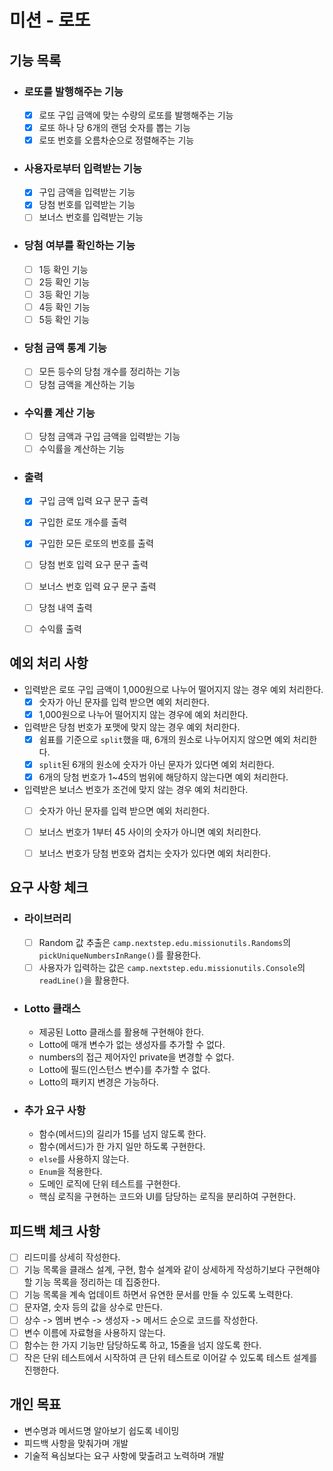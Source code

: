 # 미션 - 로또

## 기능 목록

- ### 로또를 발행해주는 기능
  - [x] 로또 구입 금액에 맞는 수량의 로또를 발행해주는 기능
  - [x] 로또 하나 당 6개의 랜덤 숫자를 뽑는 기능
  - [x] 로또 번호를 오름차순으로 정렬해주는 기능

- ### 사용자로부터 입력받는 기능
  - [x] 구입 금액을 입력받는 기능
  - [x] 당첨 번호를 입력받는 기능
  - [ ] 보너스 번호를 입력받는 기능

- ### 당첨 여부를 확인하는 기능
  - [ ] 1등 확인 기능
  - [ ] 2등 확인 기능
  - [ ] 3등 확인 기능
  - [ ] 4등 확인 기능
  - [ ] 5등 확인 기능

- ### 당첨 금액 통계 기능
  - [ ] 모든 등수의 당첨 개수를 정리하는 기능
  - [ ] 당첨 금액을 계산하는 기능

- ### 수익률 계산 기능
  - [ ] 당첨 금액과 구입 금액을 입력받는 기능
  - [ ] 수익률을 계산하는 기능

- ### 출력
  - [x] 구입 금액 입력 요구 문구 출력
  - [x] 구입한 로또 개수를 출력
  - [x] 구입한 모든 로또의 번호를 출력
  - [ ] 당첨 번호 입력 요구 문구 출력
  - [ ] 보너스 번호 입력 요구 문구 출력
  - [ ] 당첨 내역 출력
  - [ ] 수익률 출력


## 예외 처리 사항

- 입력받은 로또 구입 금액이 1,000원으로 나누어 떨어지지 않는 경우 예외 처리한다.
  - [x] 숫자가 아닌 문자를 입력 받으면 예외 처리한다.
  - [x] 1,000원으로 나누어 떨어지지 않는 경우에 예외 처리한다.

- 입력받은 당첨 번호가 포맷에 맞지 않는 경우 예외 처리한다.
  - [x] 쉼표를 기준으로 `split`했을 때, 6개의 원소로 나누어지지 않으면 예외 처리한다.
  - [x] `split`된 6개의 원소에 숫자가 아닌 문자가 있다면 예외 처리한다.
  - [x] 6개의 당첨 번호가 1~45의 범위에 해당하지 않는다면 예외 처리한다.

- 입력받은 보너스 번호가 조건에 맞지 않는 경우 예외 처리한다.
  - [ ] 숫자가 아닌 문자를 입력 받으면 예외 처리한다.
  - [ ] 보너스 번호가 1부터 45 사이의 숫자가 아니면 예외 처리한다.
  - [ ] 보너스 번호가 당첨 번호와 겹치는 숫자가 있다면 예외 처리한다.


## 요구 사항 체크

- ### 라이브러리
  - [ ] Random 값 추출은 `camp.nextstep.edu.missionutils.Randoms`의 `pickUniqueNumbersInRange()`를 활용한다.
  - [ ] 사용자가 입력하는 값은 `camp.nextstep.edu.missionutils.Console`의 `readLine()`을 활용한다.

- ### Lotto 클래스
  - 제공된 Lotto 클래스를 활용해 구현해야 한다.
  - Lotto에 매개 변수가 없는 생성자를 추가할 수 없다.
  - numbers의 접근 제어자인 private을 변경할 수 없다.
  - Lotto에 필드(인스턴스 변수)를 추가할 수 없다.
  - Lotto의 패키지 변경은 가능하다.

- ### 추가 요구 사항
  - 함수(메서드)의 길리가 15를 넘지 않도록 한다.
  - 함수(메서드)가 한 가지 일만 하도록 구현한다.
  - `else`를 사용하지 않는다.
  - `Enum`을 적용한다.
  - 도메인 로직에 단위 테스트를 구현한다.
  - 핵심 로직을 구현하는 코드와 UI를 담당하는 로직을 분리하여 구현한다.


## 피드백 체크 사항
- [ ] 리드미를 상세히 작성한다.
- [ ] 기능 목록을 클래스 설계, 구현, 함수 설계와 같이 상세하게 작성하기보다 구현해야 할 기능 목록을 정리하는 데 집중한다.
- [ ] 기능 목록을 계속 업데이트 하면서 유연한 문서를 만들 수 있도록 노력한다.
- [ ] 문자열, 숫자 등의 값을 상수로 만든다.
- [ ] 상수 -> 멤버 변수 -> 생성자 -> 메서드 순으로 코드를 작성한다.
- [ ] 변수 이름에 자료형을 사용하지 않는다.
- [ ] 함수는 한 가지 기능만 담당하도록 하고, 15줄을 넘지 않도록 한다.
- [ ] 작은 단위 테스트에서 시작하여 큰 단위 테스트로 이어갈 수 있도록 테스트 설계를 진행한다.

## 개인 목표
- 변수명과 메서드명 알아보기 쉽도록 네이밍
- 피드백 사항을 맞춰가며 개발
- 기술적 욕심보다는 요구 사항에 맞출려고 노력하며 개발
